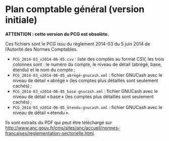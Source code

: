 Plan comptable général (version initiale)
=========================================

**ATTENTION : cette version du PCG est obsolète.**

Ces fichiers sont le PCG issu du règlement 2014-03 du 5 juin 2014 de l’Autorité des Normes Comptables.

* `PCG_2014-03_v2014-06-05.csv` : liste des comptes au format CSV, les trois colonnes sont : le numéro du compte, le niveau de détail (abrégé, base, étendu) et le nom du compte ;
* `PCG_2014-03_v2014-06-05_abrégé-gnucash.xml` : fichier GNUCash avec le niveau de détail « abrégé » (les comptes plus détaillés sont seulement cachés) ;
* `PCG_2014-03_v2014-06-05_base-gnucash.xml` : fichier GNUCash avec le niveau de détail « base » (les comptes plus détaillés sont seulement cachés) ;
* `PCG_2014-03_v2014-06-05_étendu-gnucash.xml` : fichier GNUCash avec le niveau de détail « étendu ».

Ils sont extraits du PDF qui peut être téléchargé sur http://www.anc.gouv.fr/cms/sites/anc/accueil/normes-francaises/reglementation-sectorielle.html.
